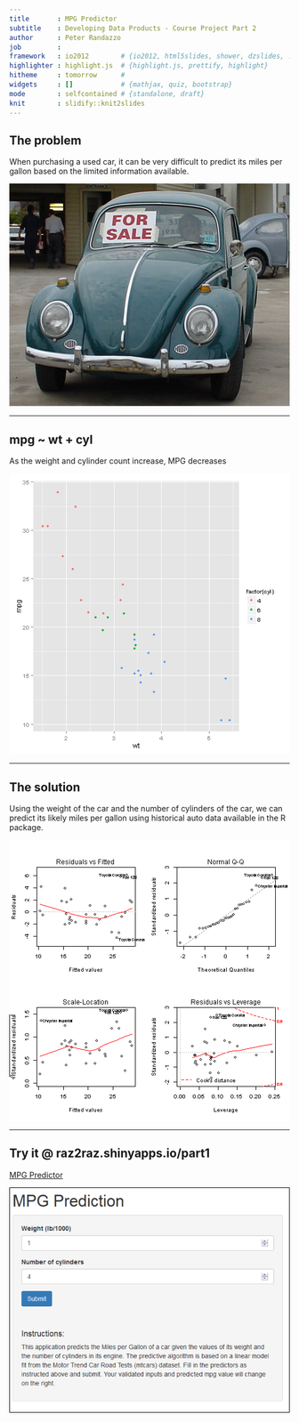 ```yaml
---
title       : MPG Predictor
subtitle    : Developing Data Products - Course Project Part 2
author      : Peter Randazzo
job         : 
framework   : io2012        # {io2012, html5slides, shower, dzslides, ...}
highlighter : highlight.js  # {highlight.js, prettify, highlight}
hitheme     : tomorrow      # 
widgets     : []            # {mathjax, quiz, bootstrap}
mode        : selfcontained # {standalone, draft}
knit        : slidify::knit2slides
---
```


## The problem

When purchasing a used car, it can be very difficult to predict its miles per gallon based on the limited information available.

<div style='text-align: center;'>
    <img height='400' src='assets/img/used-car.jpg' />
</div>

--- 

## mpg ~ wt + cyl
As the weight and cylinder count increase, MPG decreases

![plot of chunk unnamed-chunk-1](assets/fig/unnamed-chunk-1-1.png) 

--- 

## The solution

Using the weight of the car and the number of cylinders of the car, we can predict its likely miles per gallon using historical auto data available in the R package.

![plot of chunk unnamed-chunk-2](assets/fig/unnamed-chunk-2-1.png) 

--- 

## Try it @ raz2raz.shinyapps.io/part1

[MPG Predictor](http://raz2raz.shinyapps.io/part1/)

<a href="http://raz2raz.shinyapps.io/part1/" target="_blank">
<div style='text-align: center; border: 1px solid black'>
    <img height='400' src='assets/img/MPGPred.png' />
</div>
</a>

